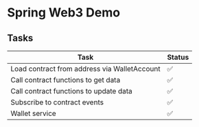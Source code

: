# Spring Web3 Demo

## Tasks

| Task                                         | Status |
|----------------------------------------------|-------|
| Load contract from address via WalletAccount | ✅     |
| Call contract functions to get data          | ✅     |
| Call contract functions to update data       | ✅     |
| Subscribe to contract events                 | ✅     |
| Wallet service                               | ✅      |


